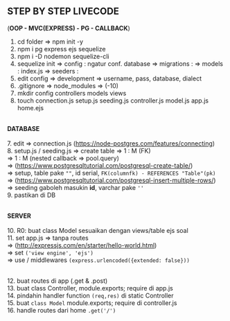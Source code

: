
## STEP BY STEP LIVECODE
(**OOP - MVC(EXPRESS) - PG - CALLBACK**)

1. cd folder => npm init -y
2. npm i pg express ejs sequelize
3. npm i -D nodemon sequelize-cli
4. sequelize init
    => config : ngatur conf. database
    => migrations :
    => models : index.js
    => seeders :
5. edit config => development => username, pass, database, dialect
5. .gitignore => node_modules => (-10)
6. mkdir config controllers models views
7. touch connection.js setup.js seeding.js controller.js model.js app.js home.ejs

<br> **DATABASE** <br>
<br>7. edit => connection.js (https://node-postgres.com/features/connecting)
<br>8. setup.js / seeding.js => create table => 1 : M (FK)
<br>=> 1 : M (nested callback => pool.query)
<br>=> (https://www.postgresqltutorial.com/postgresql-create-table/)
<br>=> setup, table pake `""`, id serial, `FK(columnfk) - REFERENCES "Table"(pk)`
<br>=> (https://www.postgresqltutorial.com/postgresql-insert-multiple-rows/)
<br>=> seeding gaboleh masukin **id**, varchar pake `''`
<br>9. pastikan di DB

<br>**SERVER**<br>
<br>10. R0: buat class Model sesuaikan dengan views/table ejs soal
<br>11. set app.js => tanpa routes 
<br>   => (http://expressjs.com/en/starter/hello-world.html)
<br>   => set `('view engine', 'ejs')`
<br>   => use / middlewares `(express.urlencoded({extended: false}))`


<br>12. buat routes di app (.get & .post)
<br>13. buat class Controller, module.exports; require di app.js
<br>14. pindahin handler function `(req,res)` di static Controller
<br>15. buat `class Model` module.exports; require di controller.js
<br>16. handle routes dari home `.get('/')`




